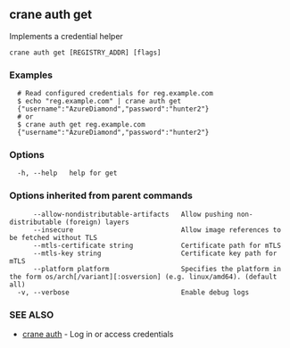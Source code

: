 ## crane auth get

Implements a credential helper

```
crane auth get [REGISTRY_ADDR] [flags]
```

### Examples

```
  # Read configured credentials for reg.example.com
  $ echo "reg.example.com" | crane auth get
  {"username":"AzureDiamond","password":"hunter2"}
  # or
  $ crane auth get reg.example.com
  {"username":"AzureDiamond","password":"hunter2"}
```

### Options

```
  -h, --help   help for get
```

### Options inherited from parent commands

```
      --allow-nondistributable-artifacts   Allow pushing non-distributable (foreign) layers
      --insecure                           Allow image references to be fetched without TLS
      --mtls-certificate string            Certificate path for mTLS
      --mtls-key string                    Certificate key path for mTLS
      --platform platform                  Specifies the platform in the form os/arch[/variant][:osversion] (e.g. linux/amd64). (default all)
  -v, --verbose                            Enable debug logs
```

### SEE ALSO

* [crane auth](crane_auth.md)	 - Log in or access credentials


